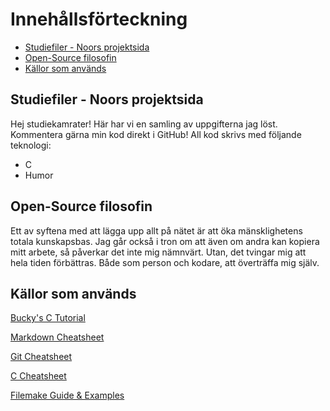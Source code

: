 # Innehållsförteckning
- [Studiefiler - Noors projektsida](#studiefiler---noors-projektsida)
- [Open-Source filosofin](#open-source-filosofin)
- [Källor som används](#källor-som-används)

## Studiefiler - Noors projektsida
Hej studiekamrater!
Här har vi en samling av uppgifterna jag löst. Kommentera gärna min kod direkt i GitHub!
All kod skrivs med följande teknologi:
* C
* Humor

## Open-Source filosofin
Ett av syftena med att lägga upp allt på nätet är att öka mänsklighetens totala kunskapsbas.
Jag går också i tron om att även om andra kan kopiera mitt arbete, så påverkar det inte mig nämnvärt.
Utan, det tvingar mig att hela tiden förbättras. Både som person och kodare, att överträffa mig själv.

## Källor som används
[Bucky's C Tutorial](https://www.youtube.com/watch?v=2NWeucMKrLI)

[Markdown Cheatsheet](https://github.com/adam-p/markdown-here/wiki/Markdown-Cheatsheet)

[Git Cheatsheet](https://about.gitlab.com/images/press/git-cheat-sheet.pdf)

[C Cheatsheet](https://cheatography.com/ashlyn-black/cheat-sheets/c-reference/)

[Filemake Guide & Examples](https://kbroman.org/minimal_make/)